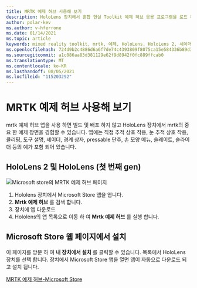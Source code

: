 ```yaml
---
title: MRTK 예제 허브 사용해 보기
description: HoloLens 장치에서 혼합 현실 Toolkit 예제 허브 응용 프로그램을 로드 하 고 사용 하는 방법에 대해 알아봅니다.
author: polar-kev
ms.author: v-hferrone
ms.date: 01/14/2021
ms.topic: article
keywords: mixed reality toolkit, mrtk, 예제, HoloLens, HoloLens 2, 셰이더, 도구 설명, 직접 조작, 클리핑, 경계 상자, 단추, 손 모양 메뉴, 슬레이트, 슬라이더
ms.openlocfilehash: 724d9b2c4886d6a6f7de74c4393809f8075ca15e584336b89d339cb8c0bcd610
ms.sourcegitcommit: a1c086aa83d381129e62f9d8942f0fc889ffcab0
ms.translationtype: MT
ms.contentlocale: ko-KR
ms.lasthandoff: 08/05/2021
ms.locfileid: "115203292"
---
```

# <a name="try-out-the-mrtk-examples-hub"></a>MRTK 예제 허브 사용해 보기

mrtk 예제 허브 앱을 사용 하면 빌드 및 배포 하지 않고 HoloLens 장치에서 mrtk의 중요 한 예제 장면을 경험할 수 있습니다. 앱에는 직접 추적 상호 작용, 눈 추적 상호 작용, 클리핑, 도구 설명, 셰이더, 경계 상자, pressable 단추, 손 모양 메뉴, 슬레이트, 슬라이더 등의 예가 포함 되어 있습니다.

## <a name="hololens-2-and-hololens-1st-gen"></a>HoloLens 2 및 HoloLens (첫 번째 gen)
![Microsoft store의 MRTK 예제 허브 페이지](features/images/examples-hub/ExamplesHubStore.jpg)

1. Hololens 장치에서 Microsoft Store 앱을 엽니다.
2. **Mrtk 예제 허브** 를 검색 합니다.
3. 장치에 앱 다운로드
4. Hololens의 앱 목록으로 이동 하 여 **Mrtk 예제 허브** 를 실행 합니다.

## <a name="install-from-the-microsoft-store-web-page"></a>Microsoft Store 웹 페이지에서 설치

이 페이지를 방문 하 여 **내 장치에서 설치** 를 클릭할 수 있습니다. 목록에서 HoloLens 장치를 선택 합니다. 장치에서 Microsoft Store 앱을 열면 앱이 자동으로 다운로드 되 고 설치 됩니다.

[MRTK 예제 허브-Microsoft Store](https://www.microsoft.com/p/mrtk-examples-hub/9mv8c39l2sj4)

